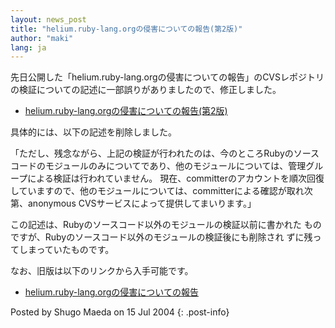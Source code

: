 ```yaml
---
layout: news_post
title: "helium.ruby-lang.orgの侵害についての報告(第2版)"
author: "maki"
lang: ja
---
```


先日公開した「helium.ruby-lang.orgの侵害についての報告」のCVSレポジトリ
の検証についての記述に一部誤りがありましたので、修正しました。

* [helium.ruby-lang.orgの侵害についての報告(第2版)](/ja/report2.txt)

具体的には、以下の記述を削除しました。

「ただし、残念ながら、上記の検証が行われたのは、今のところRubyのソースコードのモジュールのみについてであり、他のモジュールについては、管理グループによる検証は行われていません。
現在、committerのアカウントを順次回復していますので、他のモジュールについては、committerによる確認が取れ次第、anonymous
CVSサービスによって提供してまいります。」

この記述は、Rubyのソースコード以外のモジュールの検証以前に書かれた ものですが、Rubyのソースコード以外のモジュールの検証後にも削除され
ずに残ってしまっていたものです。

なお、旧版は以下のリンクから入手可能です。

* [helium.ruby-lang.orgの侵害についての報告](/ja/report1.txt)

Posted by Shugo Maeda on 15 Jul 2004
{: .post-info}

